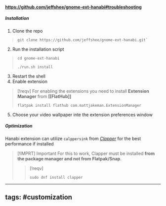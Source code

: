#### https://github.com/jeffshee/gnome-ext-hanabi#troubleshooting

##### Installation

1. Clone the repo
>```
>git clone https://github.com/jeffshee/gnome-ext-hanabi.git`
>```

2. Run the installation script
>```
>cd gnome-ext-hanabi
>```
>```
>./run.sh install
>```

3. Restart the shell
4. Enable extension
>[!reqv]
>For enabling the extensions you need to install **Extension Manager** from **[[FlatHub]]**
>```
>flatpak install flathub com.mattjakeman.ExtensionManager
>```

5. Choose your video wallpaper inte the extension preferences window

##### Optimization

Hanabi extension can utilize ```calppersink``` from *[Clapper](https://github.com/Rafostar/clapper)* for the best performance if installed

>[!IMPRT] Important
>For this to work, Clapper must be installed **from the package manager and not from Flatpak/Snap**.
>>[!reqv]
>>```shell
>>sudo dnf install clapper
>>```
---
tags:
#customization 
---